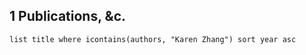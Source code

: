 
## 1 Publications, &c.

```dataview
list title where icontains(authors, "Karen Zhang") sort year asc
```